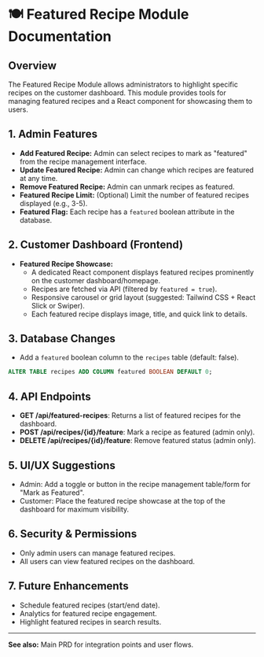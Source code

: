 # 🍽️ Featured Recipe Module Documentation

## Overview

The Featured Recipe Module allows administrators to highlight specific recipes on the customer dashboard. This module provides tools for managing featured recipes and a React component for showcasing them to users.

## 1. Admin Features

- **Add Featured Recipe:** Admin can select recipes to mark as "featured" from the recipe management interface.
- **Update Featured Recipe:** Admin can change which recipes are featured at any time.
- **Remove Featured Recipe:** Admin can unmark recipes as featured.
- **Featured Recipe Limit:** (Optional) Limit the number of featured recipes displayed (e.g., 3-5).
- **Featured Flag:** Each recipe has a `featured` boolean attribute in the database.

## 2. Customer Dashboard (Frontend)

- **Featured Recipe Showcase:**
    - A dedicated React component displays featured recipes prominently on the customer dashboard/homepage.
    - Recipes are fetched via API (filtered by `featured = true`).
    - Responsive carousel or grid layout (suggested: Tailwind CSS + React Slick or Swiper).
    - Each featured recipe displays image, title, and quick link to details.

## 3. Database Changes

- Add a `featured` boolean column to the `recipes` table (default: false).

```sql
ALTER TABLE recipes ADD COLUMN featured BOOLEAN DEFAULT 0;
```

## 4. API Endpoints

- **GET /api/featured-recipes**: Returns a list of featured recipes for the dashboard.
- **POST /api/recipes/{id}/feature**: Mark a recipe as featured (admin only).
- **DELETE /api/recipes/{id}/feature**: Remove featured status (admin only).

## 5. UI/UX Suggestions

- Admin: Add a toggle or button in the recipe management table/form for "Mark as Featured".
- Customer: Place the featured recipe showcase at the top of the dashboard for maximum visibility.

## 6. Security & Permissions

- Only admin users can manage featured recipes.
- All users can view featured recipes on the dashboard.

## 7. Future Enhancements

- Schedule featured recipes (start/end date).
- Analytics for featured recipe engagement.
- Highlight featured recipes in search results.

---

**See also:** Main PRD for integration points and user flows.
